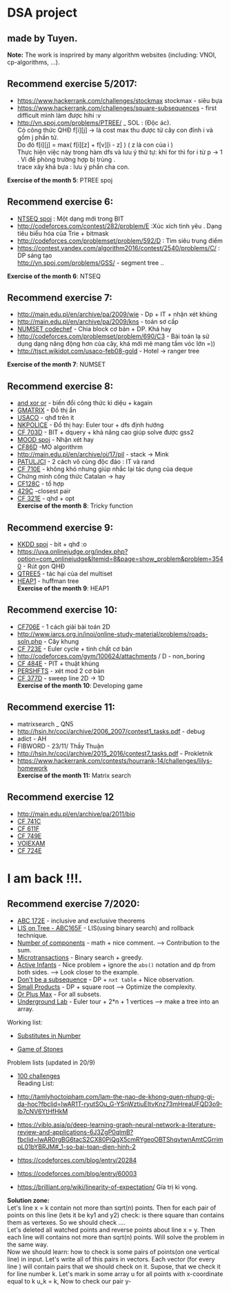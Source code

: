 # DSA project  
## made by Tuyen.  
**Note:** The work is insprired by many algorithm websites (including: VNOI, cp-algorithms, ...).  
## Recommend exercise 5/2017:  
+ https://www.hackerrank.com/challenges/stockmax stockmax - siêu bựa  
+ https://www.hackerrank.com/challenges/square-subsequences - first difficult mình làm được hihi :v  
+ http://vn.spoj.com/problems/PTREE/ _ SOL : (Độc ác).    
Có công thức QHĐ f[i][j] → là cost max thu được từ cây con đỉnh i và gồm j phần tử.  
Do đó f[i][j] = max( f[i][z] + f[v][i - z] )  ( z là con của i )  
Thực hiện việc này trong hàm dfs và lưu ý thử tự: khi for thì for i từ p → 1 . Vì đề phòng trường hợp bị trùng .  
trace xây khá bựa : lưu ý phần cha con.  

**Exercise of the month 5**: PTREE spoj  

## Recommend exercise 6:    
+ [NTSEQ spoj](http://vn.spoj.com/problems/NTSEQ/) :  Một dạng mới trong BIT  
+ http://codeforces.com/contest/282/problem/E :Xúc xích tình yêu . Dạng tiêu biểu hóa của Trie + bitmask  
+ http://codeforces.com/problemset/problem/592/D : Tìm siêu trung điểm  
+ https://contest.yandex.com/algorithm2016/contest/2540/problems/C/ : DP sáng tạo  
http://vn.spoj.com/problems/GSS/ - segment tree ..  

**Exercise of the month 6**: NTSEQ  
## Recommend exercise 7:  
+ http://main.edu.pl/en/archive/pa/2009/wie - Dp + IT + nhận xét khủng  
+ http://main.edu.pl/en/archive/pa/2009/kns - toán sơ cấp  
+ [NUMSET codechef](https://www.codechef.com/problems/NUMSET) - Chia block cơ bản + DP. Khá hay  
+ http://codeforces.com/problemset/problem/690/C3 - Bài toán lạ sử dụng dạng năng động hơn của cây, khá mới mẻ mang tầm vóc lớn =))  
+ http://tjsct.wikidot.com/usaco-feb08-gold - Hotel → ranger tree  

**Exercise of the month 7**: NUMSET   
## Recommend exercise 8:  
+ [and xor or](https://www.hackerrank.com/challenges/and-xor-or) - biến đổi công thức kì diệu + kagain  
+ [GMATRIX](http://www.spoj.com/problems/GMATRIX/) - Đồ thị ẩn  
+ [USACO](http://usaco.org/index.php?page=viewproblem2&cpid=365) - qhđ trên it  
+ [NKPOLICE](http://vn.spoj.com/problems/NKPOLICE/) - Đồ thị hay: Euler tour  +  dfs định hướng  
+ [CF 703D](http://codeforces.com/contest/703/problem/D) - BIT + dquery + khả năng cao giúp solve được gss2  
+ [MOOD spoj](http://www.spoj.com/DUTUYEN/problems/MODD/) - Nhận xét hay
+ [CF86D](http://codeforces.com/contest/86/problem/D) -MO algorithrm   
+ http://main.edu.pl/en/archive/oi/17/pil - stack → Mink  
+ [PATULJCI](http://vn.spoj.com/problems/PATULJCI/) - 2 cách vô cùng độc đáo : IT và rand  
+ [CF 710E](http://codeforces.com/contest/710/problem/E) - không khó nhưng giúp nhắc lại tác dụng của deque  
+ Chứng minh công thức Catalan → hay 
+ [CF128C](http://codeforces.com/contest/128/problem/C) - tổ hợp  
+ [429C](http://codeforces.com/problemset/problem/429/D) -closest pair  
+ [CF 321E](http://codeforces.com/contest/321/problem/E) - qhd + opt  
**Exercise of the month 8**: Tricky function  
## Recommend exercise 9:  
+ [KKDD spoj](http://vn.spoj.com/problems/KKDD/) - bit + qhđ :o  
+ https://uva.onlinejudge.org/index.php?option=com_onlinejudge&Itemid=8&page=show_problem&problem=3540 - Rút gọn QHĐ  
+ [QTREE5](http://www.spoj.com/problems/QTREE5/) - tác hại của del multiset  
+ [HEAP1](http://vn.spoj.com/problems/HEAP1/) - huffman tree  
**Exercise of the month 9**: HEAP1  
## Recommend exercise 10:  
+ [CF706E](http://codeforces.com/problemset/problem/706/E) - 1 cách giải bài toán 2D  
+ http://www.iarcs.org.in/inoi/online-study-material/problems/roads-soln.php - Cây khung  
+ [CF 723E](http://codeforces.com/contest/723/problem/E) - Euler cycle + tính chất cơ bản  
+ http://codeforces.com/gym/100624/attachments / D - non_boring  
+ [CF 484E](http://codeforces.com/contest/484/problem/E)  - PIT + thuật khủng  
+ [PERSHFTS](https://www.codechef.com/OCT15/problems/PERSHFTS) - xét mod 2 cơ bản  
+ [CF 377D](http://codeforces.com/problemset/problem/377/D) - sweep line 2D → 1D  
**Exercise of the month 10**: Developing game  
## Recommend exercise 11:
+ matrixsearch _ QN5  
+ http://hsin.hr/coci/archive/2006_2007/contest1_tasks.pdf - debug  
+ adict - AH  
+ FIBWORD - 23/11/ Thầy Thuận  
+ http://hsin.hr/coci/archive/2015_2016/contest7_tasks.pdf - Prokletnik  
+ https://www.hackerrank.com/contests/hourrank-14/challenges/lilys-homework  
**Exercise of the month 11:** Matrix search  
## Recommend exercise 12  
+ http://main.edu.pl/en/archive/pa/2011/bio  
+ [CF 741C](http://codeforces.com/contest/741/problem/C)  
+ [CF 611F](http://codeforces.com/contest/611/problem/F)    
+ [CF 749E](http://codeforces.com/contest/749/problem/E)    
+ [VOIEXAM](http://vn.spoj.com/problems/VOIEXAM/)  
+ [CF 724E](http://codeforces.com/contest/724/problem/E)     
# I am back !!!.  
## Recommend exercise 7/2020:  
+ [ABC 172E](https://atcoder.jp/contests/abc172/tasks/abc172_e) - inclusive and exclusive theorems  
+ [LIS on Tree - ABC165F](https://atcoder.jp/contests/abc165/tasks/abc165_f) - LIS(using binary search) and rollback technique.  
+ [Number of components](https://codeforces.com/contest/1151/problem/E) - math + nice comment. --> Contribution to the sum.  
+ [Microtransactions](https://codeforces.com/contest/1165/problem/F2) - Binary search + greedy.  
+ [Active Infants](https://atcoder.jp/contests/abc163/tasks/abc163_e) - Nice problem + ignore the `abs()` notation and dp from both sides. --> Look closer to the example.  
+ [Don't be a subsequence](https://atcoder.jp/contests/arc081/tasks/arc081_c) - DP + `nxt table` + Nice observation.  
+ [Small Products](https://atcoder.jp/contests/abc132/tasks/abc132_f) - DP + square root --> Optimize the complexity.  
+ [Or Plus Max](https://atcoder.jp/contests/arc100/tasks/arc100_c) - For all subsets.  
+ [Underground Lab](https://codeforces.com/contest/780/problem/E) - Euler tour + 2*n + 1 vertices --> make a tree into an array.  

Working list:     

- [Substitutes in Number](https://codeforces.com/contest/464/problem/C)   

- [Game of Stones](https://codeforces.com/contest/768/problem/E)  

Problem lists (updated in 20/9)  
- [100 challenges](https://docs.google.com/spreadsheets/d/11VqPaHAPi7kqY-x3ZlusYSk7vVmG8ZtiUWIla1AzhvU/edit#gid=1386834576)  
Reading List:
- http://tamlyhoctoipham.com/lam-the-nao-de-khong-quen-nhung-gi-da-hoc?fbclid=IwAR1T-ryutSOu_G-YSnWztiuEItvKnz73mHreaUFQD3o9-Ib7cNV6YtHfHkM  
- https://viblo.asia/p/deep-learning-graph-neural-network-a-literature-review-and-applications-6J3ZgP0qlmB?fbclid=IwAR0rgBG6tacS2CX80PiQgX5cmRYgeoOBTShqvtwnAmtCGrrimpL01bYBRJM#_1-so-bai-toan-dien-hinh-2  

- https://codeforces.com/blog/entry/20284  
- https://codeforces.com/blog/entry/60003  
- https://brilliant.org/wiki/linearity-of-expectation/ Gía trị kì vọng.  

**Solution zone:**  
Let's line x = k contain not more than sqrt(n) points. Then for each pair of points on this line (lets it be ky1 and y2) check: is there square than contains them as vertexes. So we should check ....  
Let's deleted all watched points and reverse points about line x = y. Then each line will contains not more than sqrt(n) points. Will solve the problem  in the same way.  
Now we should learn: how to check is some pairs of points(on one vertical line) in input. Let's write all of this pairs in vectors. Each vector (for every line ) will contain pairs that we should check on it. Supose, that we check it for line number k. Let's mark in some array u for all points with x-coordinate equal to k u_k = k, Now to check our pair y-  



  












 
